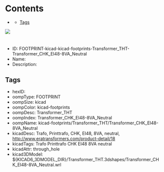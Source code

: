 



Contents
========

* [](#)
	* [Tags](#tags)
  
![][im]
# 

- ID: FOOTPRINT-kicad-kicad-footprints-Transformer_THT-Transformer_CHK_EI48-8VA_Neutral
- Name: 
- Description: 

## Tags

- hexID: 
- oompType: FOOTPRINT
- oompSize: kicad
- oompColor: kicad-footprints
- oompDesc: Transformer_THT
- oompIndex: Transformer_CHK_EI48-8VA_Neutral
- oompName: kicad-footprints/Transformer_THT/Transformer_CHK_EI48-8VA_Neutral
- kicadDesc: Trafo, Printtrafo, CHK, EI48, 8VA, neutral, http://www.eratransformers.com/product-detail/18
- kicadTags: Trafo Printtrafo CHK EI48 8VA neutral
- kicadAttr: through_hole
- kicad3DModel: ${KICAD6_3DMODEL_DIR}/Transformer_THT.3dshapes/Transformer_CHK_EI48-8VA_Neutral.wrl



[im]: image.png
